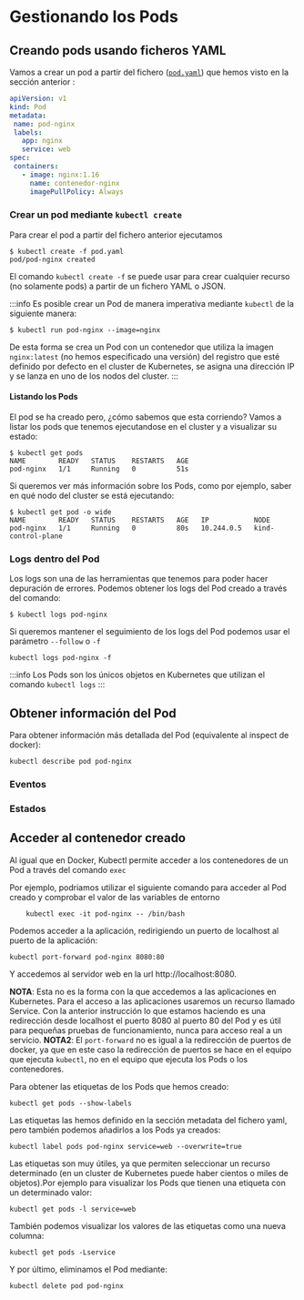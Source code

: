 # Gestionando los Pods

## Creando pods usando ficheros YAML

Vamos a crear un pod a partir del fichero ([`pod.yaml`](files/pod.yaml)) que hemos visto en la sección anterior :

```yaml
apiVersion: v1
kind: Pod
metadata:
 name: pod-nginx
 labels:
   app: nginx
   service: web
spec:
 containers:
   - image: nginx:1.16
     name: contenedor-nginx
     imagePullPolicy: Always
```

### Crear un pod mediante `kubectl create`

Para crear el pod a partir del fichero anterior ejecutamos

```
$ kubectl create -f pod.yaml 
pod/pod-nginx created
```

El comando `kubectl create -f` se puede usar para crear cualquier recurso (no solamente pods) a partir de un fichero YAML o JSON. 

:::info
Es posible crear un Pod de manera imperativa mediante `kubectl` de la siguiente manera:

```
$ kubectl run pod-nginx --image=nginx
```

De esta forma se crea un Pod con un contenedor que utiliza la imagen `nginx:latest` (no hemos especificado una versión) del registro que esté definido por defecto en el cluster de Kubernetes, se asigna una dirección IP y se lanza en uno de los nodos del cluster. 
:::

#### Listando los Pods 

El pod se ha creado pero, ¿cómo sabemos que esta corriendo? Vamos a listar los pods que tenemos ejecutandose en el cluster y a visualizar su estado:

```
$ kubectl get pods
NAME        READY   STATUS    RESTARTS   AGE
pod-nginx   1/1     Running   0          51s
```


Si queremos ver más información sobre los Pods, como por ejemplo, saber en qué nodo del cluster se está ejecutando: 

```
$ kubectl get pod -o wide
NAME        READY   STATUS    RESTARTS   AGE   IP           NODE                 
pod-nginx   1/1     Running   0          80s   10.244.0.5   kind-control-plane
```

### Logs dentro del Pod

Los logs son una de las herramientas que tenemos para poder hacer depuración de errores. Podemos obtener los logs del Pod creado a través del comando:

```
$ kubectl logs pod-nginx
```

Si queremos mantener el seguimiento de los logs del Pod podemos usar el parámetro `--follow` o `-f`

```
kubectl logs pod-nginx -f
```

:::info
Los Pods son los únicos objetos en Kubernetes que utilizan el comando `kubectl logs`
:::

## Obtener información del Pod

Para obtener información más detallada del Pod (equivalente al inspect de docker):

```
kubectl describe pod pod-nginx
```

### Eventos

### Estados


## Acceder al contenedor creado

Al igual que en Docker, Kubectl permite acceder a los contenedores de un Pod a través del comando `exec` 

Por ejemplo, podriamos utilizar el siguiente comando para acceder al Pod creado y comprobar el valor de las variables de entorno

```
    kubectl exec -it pod-nginx -- /bin/bash
```

Podemos acceder a la aplicación, redirigiendo un puerto de localhost
al puerto de la aplicación:

    kubectl port-forward pod-nginx 8080:80

Y accedemos al servidor web en la url http://localhost:8080.

**NOTA**: Esta no es la forma con la que accedemos a las aplicaciones en Kubernetes. Para el acceso a las aplicaciones usaremos un recurso llamado Service. Con la anterior instrucción lo que estamos haciendo es una redirección desde localhost el puerto 8080 al puerto 80 del Pod y es útil para pequeñas pruebas de funcionamiento, nunca para acceso real a un servicio.
**NOTA2**: El `port-forward` no es igual a la redirección de puertos
de docker, ya que en este caso la redirección de puertos se hace en el
equipo que ejecuta `kubectl`, no en el equipo que ejecuta los Pods o
los contenedores.

Para obtener las etiquetas de los Pods que hemos creado:

    kubectl get pods --show-labels

Las etiquetas las hemos definido en la sección metadata del fichero
yaml, pero también podemos añadirlos a los Pods ya creados:

    kubectl label pods pod-nginx service=web --overwrite=true

Las etiquetas son muy útiles, ya que permiten seleccionar un recurso determinado (en un cluster de Kubernetes puede haber cientos o miles de objetos).Por ejemplo para visualizar los Pods que tienen una etiqueta con un determinado valor:

    kubectl get pods -l service=web

También podemos visualizar los valores de las etiquetas como una nueva
columna:

    kubectl get pods -Lservice

Y por último, eliminamos el Pod mediante:

    kubectl delete pod pod-nginx

